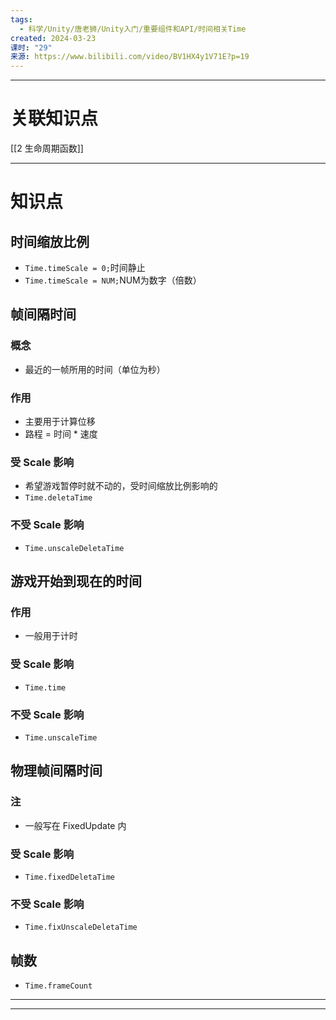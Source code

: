 ```yaml
---
tags:
  - 科学/Unity/唐老狮/Unity入门/重要组件和API/时间相关Time
created: 2024-03-23
课时: "29"
来源: https://www.bilibili.com/video/BV1HX4y1V71E?p=19
---
```


---
# 关联知识点

[[2 生命周期函数]]

---
# 知识点

## 时间缩放比例

- `Time.timeScale = 0;`时间静止
- `Time.timeScale = NUM;`NUM为数字（倍数）

## 帧间隔时间

### 概念
- 最近的一帧所用的时间（单位为秒）
### 作用
- 主要用于计算位移
- 路程 = 时间 * 速度
### 受 Scale 影响
- 希望游戏暂停时就不动的，受时间缩放比例影响的
- `Time.deletaTime`
### 不受 Scale 影响
- `Time.unscaleDeletaTime`

## 游戏开始到现在的时间

### 作用

- 一般用于计时
### 受 Scale 影响

- `Time.time`
### 不受 Scale 影响

- `Time.unscaleTime`

## 物理帧间隔时间

### 注

- 一般写在 FixedUpdate 内
### 受 Scale 影响

- `Time.fixedDeletaTime`
### 不受 Scale 影响

- `Time.fixUnscaleDeletaTime`

## 帧数

- `Time.frameCount`

---


---


